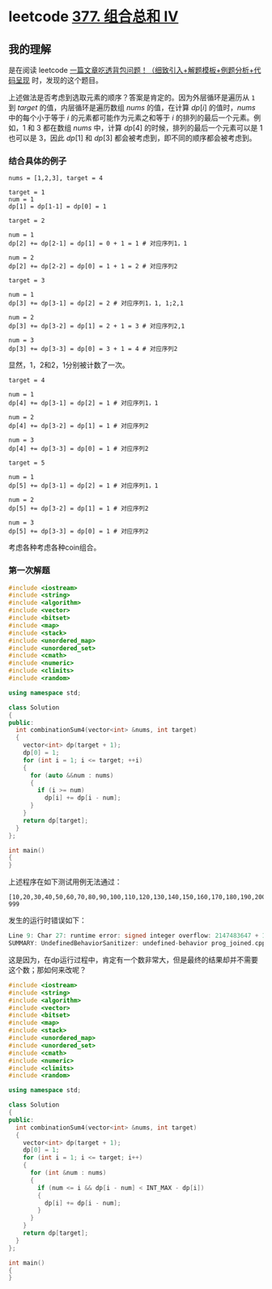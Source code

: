 # leetcode [377. 组合总和 Ⅳ](https://leetcode-cn.com/problems/combination-sum-iv/)



## 我的理解

是在阅读 leetcode [一篇文章吃透背包问题！（细致引入+解题模板+例题分析+代码呈现](https://leetcode-cn.com/problems/partition-equal-subset-sum/solution/yi-pian-wen-zhang-chi-tou-bei-bao-wen-ti-a7dd/) 时，发现的这个题目。

上述做法是否考虑到选取元素的顺序？答案是肯定的。因为外层循环是遍历从 `1` 到 $\textit{target}$ 的值，内层循环是遍历数组 $\textit{nums}$ 的值，在计算 $\textit{dp}[i]$ 的值时，$\textit{nums}$ 中的每个小于等于 $i$ 的元素都可能作为元素之和等于 $i$ 的排列的最后一个元素。例如，$1$ 和 $3$ 都在数组 $\textit{nums}$ 中，计算 $\textit{dp}[4]$ 的时候，排列的最后一个元素可以是 $1$ 也可以是 $3$，因此 $\textit{dp}[1]$ 和 $\textit{dp}[3]$ 都会被考虑到，即不同的顺序都会被考虑到。



### 结合具体的例子

```
nums = [1,2,3], target = 4
```



```
target = 1
num = 1
dp[1] = dp[1-1] = dp[0] = 1
```



```
target = 2

num = 1
dp[2] += dp[2-1] = dp[1] = 0 + 1 = 1 # 对应序列1，1

num = 2
dp[2] += dp[2-2] = dp[0] = 1 + 1 = 2 # 对应序列2
```



```
target = 3

num = 1
dp[3] += dp[3-1] = dp[2] = 2 # 对应序列1，1, 1;2,1

num = 2
dp[3] += dp[3-2] = dp[1] = 2 + 1 = 3 # 对应序列2,1

num = 3
dp[3] += dp[3-3] = dp[0] = 3 + 1 = 4 # 对应序列2
```

显然，1，2和2，1分别被计数了一次。



```
target = 4

num = 1
dp[4] += dp[3-1] = dp[2] = 1 # 对应序列1，1

num = 2
dp[4] += dp[3-2] = dp[1] = 1 # 对应序列2

num = 3
dp[4] += dp[3-3] = dp[0] = 1 # 对应序列2
```



```
target = 5

num = 1
dp[5] += dp[3-1] = dp[2] = 1 # 对应序列1，1

num = 2
dp[5] += dp[3-2] = dp[1] = 1 # 对应序列2

num = 3
dp[5] += dp[3-3] = dp[0] = 1 # 对应序列2
```



考虑各种考虑各种coin组合。

### 第一次解题

```c++
#include <iostream>
#include <string>
#include <algorithm>
#include <vector>
#include <bitset>
#include <map>
#include <stack>
#include <unordered_map>
#include <unordered_set>
#include <cmath>
#include <numeric>
#include <climits>
#include <random>

using namespace std;

class Solution
{
public:
  int combinationSum4(vector<int> &nums, int target)
  {
    vector<int> dp(target + 1);
    dp[0] = 1;
    for (int i = 1; i <= target; ++i)
    {
      for (auto &&num : nums)
      {
        if (i >= num)
          dp[i] += dp[i - num];
      }
    }
    return dp[target];
  }
};

int main()
{
}
```

上述程序在如下测试用例无法通过：

```
[10,20,30,40,50,60,70,80,90,100,110,120,130,140,150,160,170,180,190,200,210,220,230,240,250,260,270,280,290,300,310,320,330,340,350,360,370,380,390,400,410,420,430,440,450,460,470,480,490,500,510,520,530,540,550,560,570,580,590,600,610,620,630,640,650,660,670,680,690,700,710,720,730,740,750,760,770,780,790,800,810,820,830,840,850,860,870,880,890,900,910,920,930,940,950,960,970,980,990,111]
999
```

发生的运行时错误如下：

```c++
Line 9: Char 27: runtime error: signed integer overflow: 2147483647 + 1 cannot be represented in type 'int' (solution.cpp)
SUMMARY: UndefinedBehaviorSanitizer: undefined-behavior prog_joined.cpp:18:27
```



这是因为，在dp运行过程中，肯定有一个数非常大，但是最终的结果却并不需要这个数；那如何来改呢？

```c++
#include <iostream>
#include <string>
#include <algorithm>
#include <vector>
#include <bitset>
#include <map>
#include <stack>
#include <unordered_map>
#include <unordered_set>
#include <cmath>
#include <numeric>
#include <climits>
#include <random>

using namespace std;

class Solution
{
public:
  int combinationSum4(vector<int> &nums, int target)
  {
    vector<int> dp(target + 1);
    dp[0] = 1;
    for (int i = 1; i <= target; i++)
    {
      for (int &num : nums)
      {
        if (num <= i && dp[i - num] < INT_MAX - dp[i])
        {
          dp[i] += dp[i - num];
        }
      }
    }
    return dp[target];
  }
};

int main()
{
}
```

